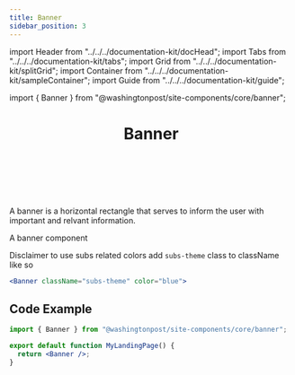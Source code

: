 ```yaml
--- 
title: Banner 
sidebar_position: 3
---
```

import Header from "../../../documentation-kit/docHead";
import Tabs from "../../../documentation-kit/tabs";
import Grid from "../../../documentation-kit/splitGrid";
import Container from "../../../documentation-kit/sampleContainer";
import Guide from "../../../documentation-kit/guide";

import { Banner } from "@washingtonpost/site-components/core/banner";

# <Header>Banner</Header>

<!-- Description of component -->
<p className="font-xs font-light font--subhead">
A banner is a horizontal rectangle that serves to inform the user with 
important and relvant information. 
</p>


<!-- Live Example of component import live component above-->

<Container className="pa-sm">
    <Banner className="w-100">
        A banner component
    </Banner>
</Container>


<!-- Tabs between design & implementation change path if -->
<Tabs relatedUrl="design-docs/uncategorized/banner"/>


Disclaimer to use subs related colors add `subs-theme` class to className like so

```jsx
<Banner className="subs-theme" color="blue">
```

<Canvas>
  <Story id="banner--default"></Story>
</Canvas>

## Code Example

```jsx
import { Banner } from "@washingtonpost/site-components/core/banner";

export default function MyLandingPage() {
  return <Banner />;
}
```